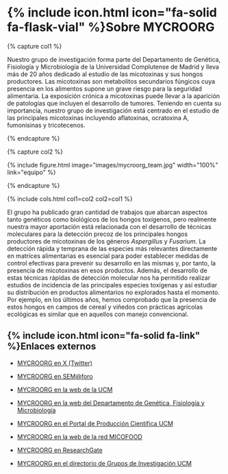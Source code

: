 
# {% include icon.html icon="fa-solid fa-flask-vial" %}Sobre MYCROORG

{% capture col1 %}

Nuestro grupo de investigación forma parte del Departamento de Genética, Fisiología y Microbiología de la Universidad Complutense de Madrid y lleva más de 20 años dedicado al estudio de las micotoxinas y sus hongos productores. Las micotoxinas son metabolitos secundarios fúngicos cuya presencia en los alimentos supone un grave riesgo para la seguridad alimentaria. La exposición crónica a micotoxinas puede llevar a la aparición de patologías que incluyen el desarrollo de tumores. Teniendo en cuenta su importancia, nuestro grupo de investigación está centrado en el estudio de las principales micotoxinas incluyendo aflatoxinas, ocratoxina A, fumonisinas y tricotecenos.

{% endcapture %}

{% capture col2 %}

{% include figure.html image="images/mycroorg_team.jpg" width="100%" link="equipo" %}

{% endcapture %}

{%
  include cols.html
  col1=col2
  col2=col1
%}

El grupo ha publicado gran cantidad de trabajos que abarcan aspectos tanto genéticos como biológicos de los hongos toxígenos, pero realmente nuestra mayor aportación está relacionada con el desarrollo de técnicas moleculares para la detección precoz de los principales hongos productores de micotoxinas de los géneros _Aspergillus_ y _Fusarium_. La detección rápida y temprana de las especies más relevantes directamente en matrices alimentarias es esencial para poder establecer medidas de control efectivas para prevenir su desarrollo en las mismas y, por tanto, la presencia de micotoxinas en esos productos. Además, el desarrollo de estas técnicas rápidas de detección molecular nos ha permitido realizar estudios de incidencia de las principales especies toxígenas y así estudiar su distribución en productos alimentarios no explorados hasta el momento. Por ejemplo, en los últimos años, hemos comprobado que la presencia de estos hongos en campos de cereal y viñedos con prácticas agrícolas ecológicas es similar que en aquellos con manejo convencional.

## {% include icon.html icon="fa-solid fa-link" %}Enlaces externos

- [MYCROORG en X (Twitter)](https://x.com/mycroorg)

- [MYCROORG en SEM@foro](https://www.semicrobiologia.org/wp-content/uploads/2023/07/5l.-Especial-Microbiologia-de-los-Alimentos.-@mycoorg-trabajando-para-conseguir-alimentos-libres-de-micotoxinas.-SEM_75_web.pdf)

- [MYCROORG en la web de la UCM](https://www.ucm.es/hongos-y-levaduras)

- [MYCROORG en la web del Departamento de Genética, Fisiología y Microbiología](https://www.ucm.es/gfm/hongos-levaduras)

- [MYCROORG en el Portal de Producción Científica UCM](https://produccioncientifica.ucm.es/grupos/5247/detalle)

- [MYCROORG en la web de la red MICOFOOD](https://micofood.es/hongos-y-levaduras-de-interes-en-agroalimentacion-facultad-de-ciencias-biologicas-universidad-complutense-de-madrid-ucm/)

- [MYCROORG en ResearchGate](https://www.researchgate.net/lab/Mycroorg-Belen-Patino)

- [MYCROORG en el directorio de Grupos de Investigación UCM](https://www.ucm.es/grupos/grupo/454)